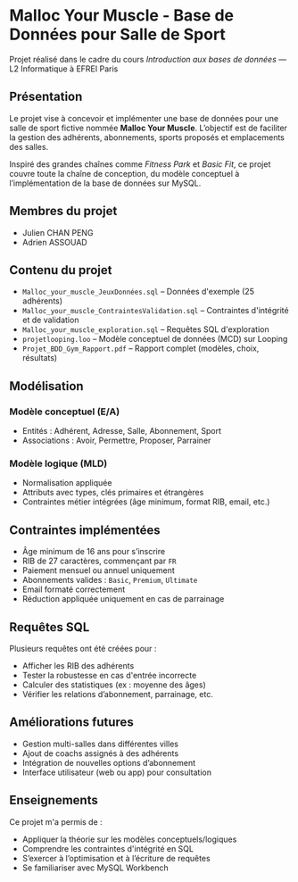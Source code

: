 # Malloc Your Muscle - Base de Données pour Salle de Sport

Projet réalisé dans le cadre du cours *Introduction aux bases de données* — L2 Informatique à EFREI Paris

## Présentation

Le projet vise à concevoir et implémenter une base de données pour une salle de sport fictive nommée **Malloc Your Muscle**. L’objectif est de faciliter la gestion des adhérents, abonnements, sports proposés et emplacements des salles.

Inspiré des grandes chaînes comme *Fitness Park* et *Basic Fit*, ce projet couvre toute la chaîne de conception, du modèle conceptuel à l’implémentation de la base de données sur MySQL.

## Membres du projet

- Julien CHAN PENG
- Adrien ASSOUAD

## Contenu du projet

- `Malloc_your_muscle_JeuxDonnées.sql` – Données d'exemple (25 adhérents)
- `Malloc_your_muscle_ContraintesValidation.sql` – Contraintes d'intégrité et de validation
- `Malloc_your_muscle_exploration.sql` – Requêtes SQL d'exploration
- `projetlooping.loo` – Modèle conceptuel de données (MCD) sur Looping
- `Projet_BDD_Gym_Rapport.pdf` – Rapport complet (modèles, choix, résultats)

## Modélisation

### Modèle conceptuel (E/A)
- Entités : Adhérent, Adresse, Salle, Abonnement, Sport
- Associations : Avoir, Permettre, Proposer, Parrainer

### Modèle logique (MLD)
- Normalisation appliquée
- Attributs avec types, clés primaires et étrangères
- Contraintes métier intégrées (âge minimum, format RIB, email, etc.)

## Contraintes implémentées

- Âge minimum de 16 ans pour s’inscrire
- RIB de 27 caractères, commençant par `FR`
- Paiement mensuel ou annuel uniquement
- Abonnements valides : `Basic`, `Premium`, `Ultimate`
- Email formaté correctement
- Réduction appliquée uniquement en cas de parrainage

## Requêtes SQL

Plusieurs requêtes ont été créées pour :
- Afficher les RIB des adhérents
- Tester la robustesse en cas d'entrée incorrecte
- Calculer des statistiques (ex : moyenne des âges)
- Vérifier les relations d’abonnement, parrainage, etc.

## Améliorations futures

- Gestion multi-salles dans différentes villes
- Ajout de coachs assignés à des adhérents
- Intégration de nouvelles options d’abonnement
- Interface utilisateur (web ou app) pour consultation

## Enseignements

Ce projet m'a permis de :
- Appliquer la théorie sur les modèles conceptuels/logiques
- Comprendre les contraintes d'intégrité en SQL
- S’exercer à l’optimisation et à l’écriture de requêtes
- Se familiariser avec MySQL Workbench

